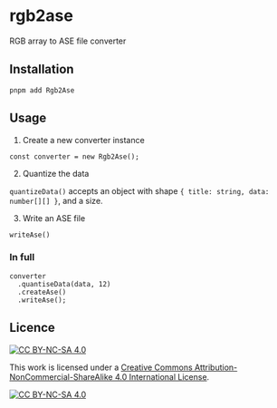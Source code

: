 # rgb2ase

RGB array to ASE file converter

## Installation

`pnpm add Rgb2Ase`

## Usage

1) Create a new converter instance

`const converter = new Rgb2Ase();`

2) Quantize the data

`quantizeData()` accepts an object with shape `{ title: string, data: number[][] }`, and a size.

3) Write an ASE file

`writeAse()`

### In full

```
converter
  .quantiseData(data, 12)
  .createAse()
  .writeAse();
```

## Licence

[![CC BY-NC-SA 4.0][cc-by-nc-sa-shield]][cc-by-nc-sa]

This work is licensed under a
[Creative Commons Attribution-NonCommercial-ShareAlike 4.0 International License][cc-by-nc-sa].

[![CC BY-NC-SA 4.0][cc-by-nc-sa-image]][cc-by-nc-sa]

[cc-by-nc-sa]: http://creativecommons.org/licenses/by-nc-sa/4.0/
[cc-by-nc-sa-image]: https://licensebuttons.net/l/by-nc-sa/4.0/88x31.png
[cc-by-nc-sa-shield]: https://img.shields.io/badge/License-CC%20BY--NC--SA%204.0-lightgrey.svg

